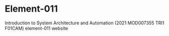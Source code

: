 # Element-011
Introduction to System Architecture and Automation (2021 MOD007355 TRI1 F01CAM) element-011 website 
